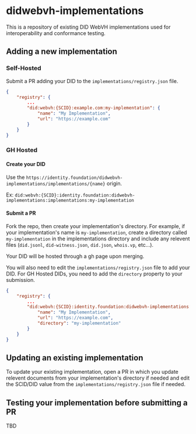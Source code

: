 # didwebvh-implementations

This is a repository of existing DID WebVH implementations used for interoperability and conformance testing.

## Adding a new implementation

### Self-Hosted

Submit a PR adding your DID to the `implementations/registry.json` file.
```json
{
    "registry": {
        ...
        "did:webvh:{SCID}:example.com:my-implementation": {
            "name": "My Implementation",
            "url": "https://example.com"
        }
    }
}
```

### GH Hosted

#### Create your DID
Use the `https://identity.foundation/didwebvh-implementations/implementations/{name}` origin.

Ex: `did:webvh:{SCID}:identity.foundation:didwebvh-implementations:implementations:my-implementation`

#### Submit a PR
Fork the repo, then create your implementation's directory. For example, if your implementation's name is `my-implementation`, create a directory called `my-implementation` in the implementations directory and include any relevent files (`did.jsonl`, `did-witness.json`, `did.json`, `whois.vp`, etc...).

Your DID will be hosted through a gh page upon merging.

You will also need to edit the `implementations/registry.json` file to add your DID. For GH Hosted DIDs, you need to add the `directory` property to your submission.
```json
{
    "registry": {
        ...
        "did:webvh:{SCID}:identity.foundation:didwebvh-implementations:implementations:my-implementation": {
            "name": "My Implementation",
            "url": "https://example.com",
            "directory": "my-implementation"
        }
    }
}
```

## Updating an existing implementation

To update your existing implementation, open a PR in which you update relevent documents from your implementation's directory if needed and edit the SCID/DID value from the `implementations/registry.json` file if needed.

## Testing your implementation before submitting a PR

TBD
